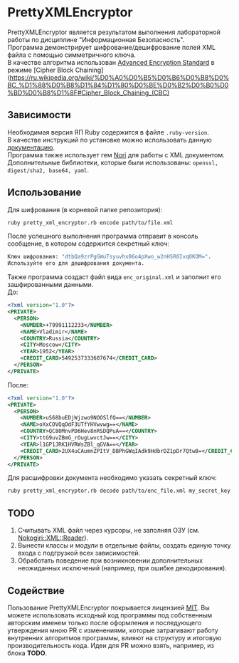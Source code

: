 # PrettyXMLEncryptor

PrettyXMLEncryptor является результатом выполнения лабораторной работы по дисциплине "Информационная Безопасность".  
Программа демонстрирует шифрование/дешифрование полей XML файла с помощью симметричного ключа.  
В качестве алгоритма использован [Advanced Encryption Standard](https://ru.wikipedia.org/wiki/Advanced_Encryption_Standard) в режиме [Cipher Block Chaining](https://ru.wikipedia.org/wiki/%D0%A0%D0%B5%D0%B6%D0%B8%D0%BC_%D1%88%D0%B8%D1%84%D1%80%D0%BE%D0%B2%D0%B0%D0%BD%D0%B8%D1%8F#Cipher_Block_Chaining_(CBC)

## Зависимости

Необходимая версия ЯП Ruby содержится в файле `.ruby-version`.  
В качестве инструкций по установке можно использовать данную [документацию](https://www.ruby-lang.org/ru/documentation/installation/).  
Программа также использует гем [Nori](https://github.com/savonrb/nori) для работы с XML документом.  
Дополнительные библиотеки, которые были использованы: `openssl, digest/sha2, base64, yaml`.  

## Использование
Для шифрования (в корневой папке репозитория):
```bash
ruby pretty_xml_encryptor.rb encode path/to/file.xml
```

После успешного выполнения программа отправит в консоль сообщение, в котором содержится секретный ключ:
```bash
Ключ шифрования: "dtbQa9zrPgGWuTsyuvhx06o4pXwo_w2nHSR0IvqOKOM=".
Используйте его для дешифрования документа.
```

Также программа создаст файл вида `enc_original.xml` и заполнит его зашфированными данными.  
До:
```xml
<?xml version="1.0"?>
<PRIVATE>
  <PERSON>
    <NUMBER>+79991112233</NUMBER>
    <NAME>Vladimir</NAME>
    <COUNTRY>Russia</COUNTRY>
    <CITY>Moscow</CITY>
    <YEAR>1952</YEAR>
    <CREDIT_CARD>5492537333607674</CREDIT_CARD>
  </PERSON>
</PRIVATE>
```

После:
```xml
<?xml version="1.0"?>
<PRIVATE>
  <PERSON>
    <NUMBER>uS68buEDjWjzwo9NOOSlfQ==</NUMBER>
    <NAME>oXxCOVQqOdF3UTfYHVwvwg==</NAME>
    <COUNTRY>QC80MnvPD6Hev8nRSDQPuA==</COUNTRY>
    <CITY>ttG9uvZBmG_rOugLwvctJw==</CITY>
    <YEAR>l1GP1JRK1HVRWsZBl_qGVA==</YEAR>
    <CREDIT_CARD>2UX4uCAumnZPItV_DBPhGWqIAdk9HdbrDZ1pDr7Qtw8=</CREDIT_CARD>
  </PERSON>
</PRIVATE>
```

Для расшифровки документа необходимо указать секретный ключ:
```bash
ruby pretty_xml_encryptor.rb decode path/to/enc_file.xml my_secret_key
```

## TODO
1) Считывать XML файл через курсоры, не заполняя ОЗУ (см. [Nokogiri::XML::Reader](https://nokogiri.org/rdoc/Nokogiri/XML/Reader.html)).
2) Вынести классы и модули в отдельные файлы, создать единую точку входа с подгрузкой всех зависимостей.
3) Обработать поведение при возникновении дополнительных неожиданных исключений (например, при ошибке декодирования).

## Содействие
Пользование PrettyXMLEncryptor покрывается лицензией [MIT](https://ru.wikipedia.org/wiki/%D0%9B%D0%B8%D1%86%D0%B5%D0%BD%D0%B7%D0%B8%D1%8F_MIT). Вы можете использовать исходный код программы под собственным авторским именем только после оформления и последующего утверждения мною PR с изменениями, которые затрагивают работу внутренних алгоритмов программы, влияют на структуру и итоговую производительность кода. Идеи для PR можно взять, например, из блока **TODO**.
